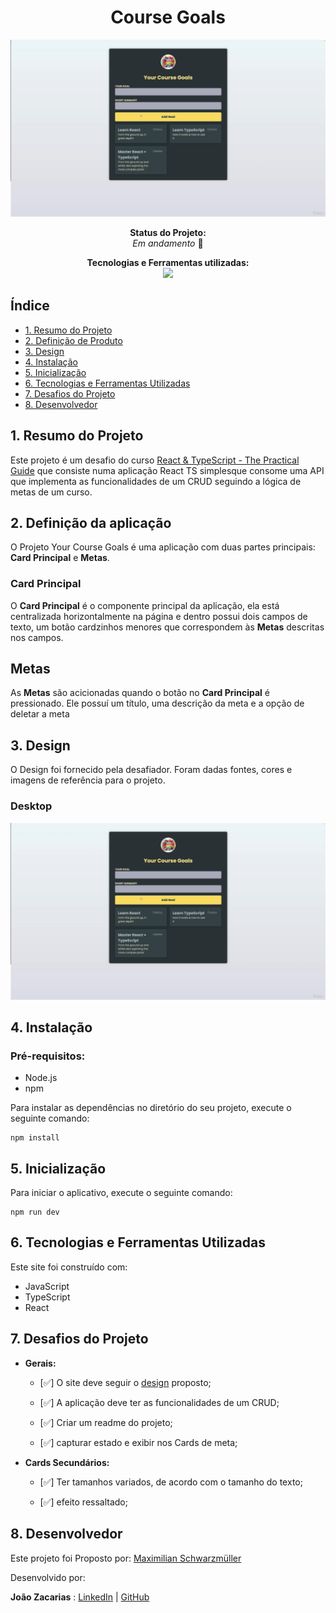 <h1 align="center">Course Goals</h1>
<div align="center">

![Design-site](image.png)

<p align="center"><strong>Status do Projeto:<br></strong> <i>Em andamento</i> 🚧</p>

</div>
<p align="center">
<span><strong>Tecnologias e Ferramentas utilizadas:</strong></span>
<br>
  <a href="https://skillicons.dev">
    <img src="https://skillicons.dev/icons?i=ts,js,react,github,git" style="height: 25px;"/>
  </a>
</p>

## Índice

- [1. Resumo do Projeto](#1-resumo-do-projeto)
- [2. Definição de Produto](#2-definição-de-produto)
- [3. Design](#3-design)
- [4. Instalação](#4-instalação)
- [5. Inicialização](#5-inicialização)
- [6. Tecnologias e Ferramentas Utilizadas](#6-tecnologias-e-ferramentas-utilizadas)
- [7. Desafios do Projeto](#7-desafios-do-projeto)
- [8. Desenvolvedor](#8-desenvolvedor)

## 1. Resumo do Projeto

Este projeto é um desafio do curso  [React & TypeScript - The Practical Guide](https://www.udemy.com/share/109JEF3@6xcu9Q4ep_QNZl21LCwPrm5RehSa2dAWoyTOMy20MCXy6d46hOsZTQbvHp2skMHn2A==/) que consiste numa aplicação React TS simplesque consome uma API que implementa as funcionalidades de um CRUD seguindo a lógica de metas de um curso.

## 2. Definição da aplicação

O Projeto Your Course Goals é uma aplicação com duas partes principais: **Card Principal** e **Metas**.

### Card Principal

O **Card Principal** é o componente principal da aplicação, ela está centralizada horizontalmente na página e dentro possui dois campos de texto, um botão cardzinhos menores que correspondem às **Metas** descritas nos campos.

## Metas

As **Metas** são acicionadas quando o botão no **Card Principal** é pressionado. Ele possuí um título, uma descrição da meta e a opção de deletar a meta

## 3. Design

O Design foi fornecido pela desafiador. Foram dadas fontes, cores e imagens de referência para o projeto.

### Desktop

![Design-site](image.png)

## 4. Instalação

### Pré-requisitos:

- Node.js
- npm

Para instalar as dependências no diretório do seu projeto, execute o seguinte comando:

```
npm install
```

## 5. Inicialização

Para iniciar o aplicativo, execute o seguinte comando:

```
npm run dev
```

## 6. Tecnologias e Ferramentas Utilizadas

Este site foi construído com:

- JavaScript
- TypeScript
- React

## 7. Desafios do Projeto

- **Gerais:**

  - [✅] O site deve seguir o [design](#3-design) proposto;

  - [✅] A aplicação deve ter as funcionalidades de um CRUD;

  - [✅] Criar um readme do projeto;

  - [✅] capturar estado e exibir nos Cards de meta;

- **Cards Secundários:**

  - [✅] Ter tamanhos variados, de acordo com o tamanho do texto;

  - [✅] efeito ressaltado;


## 8. Desenvolvedor

Este projeto foi Proposto por: [Maximilian Schwarzmüller](https://github.com/maxschwarzmueller)

Desenvolvido por:

**João Zacarias** : [LinkedIn](https://br.linkedin.com/in/joão-zacarias-neto-593441237) | [GitHub](https://github.com/joao-zac)